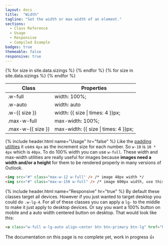```yaml
---
layout: docs
title:  "Width"
tagline: "Set the width or max width of an element."
sections:
  - Class Reference
  - Usage
  - Responsive
  - Compiled Example
badges: true
themeable: false
responsive: true
---
```

<a class="anchor" name="class-reference"></a>
<div class="table-utilities">
  <table class="table">
    <thead>
      <tr>
        <th>Class</th>
        <th>Properties</th>
      </tr>
    </thead>
    <tbody>
      <tr><td class="class">.w-full</td><td class="css">width: 100%;</td></tr>
      <tr><td class="class">.w-auto</td><td class="css">width: auto</td></tr>
      {% for size in site.data.sizings %}
        <tr><td class="class">.w-{{ size }}</td><td class="css">width: {{ size | times: 4 }}px;</td></tr>
      {% endfor %}
      <tr><td class="class">.max-w-full</td><td class="css">max-width: 100%;</td></tr>
      {% for size in site.data.sizings %}
        <tr><td class="class">.max-w-{{ size }}</td><td class="css">max-width: {{ size | times: 4 }}px;</td></tr>
      {% endfor %}
    </tbody>
  </table>
</div>

{% include header.html name="Usage" hr="false" %}
Like the [padding utilities](/docs/padding) it uses `4px` as the increment size for each number. So `w-10` is `10 * 4px` which is `40px`. To do 100% width you can use `w-full`. These width and max-width utilities are really useful for images because **images need a width and/or a height** for them to be rendered properly in many versions of Outlook.
```html
<img src="#" class="max-w-12 w-full" /> /* image 48px width */
<img src="#" class="max-w-150 w-full" /> /* image 600px width, use this for an image that is "full width" in a container in an email */
```

{% include header.html name="Responsive" hr="true" %}
By default these classes target all devices. However if you just wanted to target desktop you could do `.w-lg-4`. For all of these classes you can apply a `lg-` to the middle to make it just apply to desktop devices. Or say you want a 100% button on mobile and a auto width centered button on desktop. That would look like this:
```html
<a class="w-full w-lg-auto align-center btn btn-primary btn-lg" href="https://bootstrapemail.com">Tada</a>
```

<div class="alert alert-warning">The documentation on this page is no complete yet, work in progress 👍</div>
